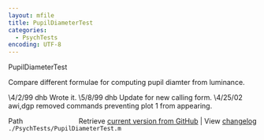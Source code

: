```yaml
---
layout: mfile
title: PupilDiameterTest
categories:
  - PsychTests
encoding: UTF-8
---
```


PupilDiameterTest

Compare different formulae for computing
pupil diamter from luminance.

\4/2/99  dhb  Wrote it.
\5/8/99  dhb  Update for new calling form.
\4/25/02 awi,dgp  removed commands preventing plot 1 from appearing.


<div class="code_header" style="text-align:right;">
  <span style="float:left;">Path&nbsp;&nbsp;</span> <span class="counter">Retrieve <a href=
  "https://raw.github.com/Psychtoolbox-3/Psychtoolbox-3/beta/./PsychTests/PupilDiameterTest.m">current version from GitHub</a> | View <a href=
  "https://github.com/Psychtoolbox-3/Psychtoolbox-3/commits/beta/./PsychTests/PupilDiameterTest.m">changelog</a></span>
</div>
<div class="code">
  <code>./PsychTests/PupilDiameterTest.m</code>
</div>
